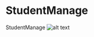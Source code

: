 # StudentManage
StudentManage
![alt text](![image](https://user-images.githubusercontent.com/89558925/164873804-e3f6f34e-dc66-4f90-b691-51083dd459b1.png))
